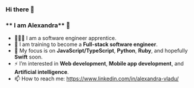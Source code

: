 ### Hi there 👋

###                                                    ** I am Alexandra** 👋

- 🧚🏼‍♀️ I am a software engineer apprentice.
- 🦄 I am training to become a **Full-stack software engineer**.
- 🦋 My focus is on **JavaScript/TypeScript**, **Python**, **Ruby**, and hopefully **Swift** soon.
- ⚡️ I’m interested in **Web development**, **Mobile app development**, and **Artificial intelligence**.
- 📫 How to reach me: https://www.linkedin.com/in/alexandra-vladu/

